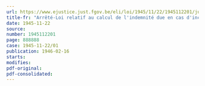 ```yaml
---
url: https://www.ejustice.just.fgov.be/eli/loi/1945/11/22/1945112201/justel
title-fr: "Arrêté-Loi relatif au calcul de l'indemnité due en cas d'incapacité temporaire résultant d'accidents du travail dans les entreprises visées au § 9 de l'article 6 de la loi sur la réparation des dommages résultant des accidents du travail"
date: 1945-11-22
source:
number: 1945112201
page: 888888
case: 1945-11-22/01
publication: 1946-02-16
starts:
modifies:
pdf-original:
pdf-consolidated:
---
```


